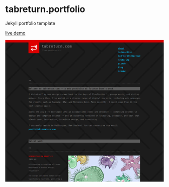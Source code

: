 # tabreturn.portfolio
Jekyll portfolio template

[live demo](http://portfolio.tabreturn.com/)

![screenshot](screenshot.png)
